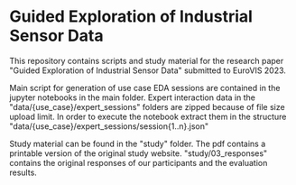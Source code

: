 # Guided Exploration of Industrial Sensor Data

This repository contains scripts and study material for the research paper "Guided Exploration of Industrial Sensor Data" submitted to EuroVIS 2023.

Main script for generation of use case EDA sessions are contained in the jupyter notebooks in the main folder.
Expert interaction data in the "data/{use_case}/expert_sessions" folders are zipped because of file size upload limit.
In order to execute the notebook extract them in the structure "data/{use_case}/expert_sessions/session{1..n}.json"

Study material can be found in the "study" folder. The pdf contains a printable version of the original study website. "study/03_responses" contains the original responses of our participants and the evaluation results.

